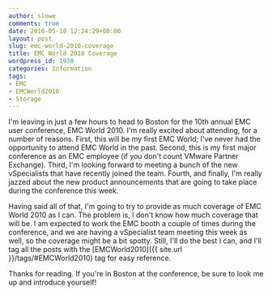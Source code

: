 ```yaml
---
author: slowe
comments: true
date: 2010-05-10 12:24:29+00:00
layout: post
slug: emc-world-2010-coverage
title: EMC World 2010 Coverage
wordpress_id: 1930
categories: Information
tags:
- EMC
- EMCWorld2010
- Storage
---
```


I'm leaving in just a few hours to head to Boston for the 10th annual EMC user conference, EMC World 2010. I'm really excited about attending, for a number of reasons. First, this will be my first EMC World; I've never had the opportunity to attend EMC World in the past. Second, this is my first major conference as an EMC employee (if you don't count VMware Partner Exchange). Third, I'm looking forward to meeting a bunch of the new vSpecialists that have recently joined the team. Fourth, and finally, I'm really jazzed about the new product announcements that are going to take place during the conference this week.

Having said all of that, I'm going to try to provide as much coverage of EMC World 2010 as I can. The problem is, I don't know how much coverage that will be. I am expected to work the EMC booth a couple of times during the conference, and we are having a vSpecialist team meeting this week as well, so the coverage might be a bit spotty. Still, I'll do the best I can, and I'll tag all the posts with the [EMCWorld2010]({{ site.url }}/tags/#EMCWorld2010) tag for easy reference.

Thanks for reading. If you're in Boston at the conference, be sure to look me up and introduce yourself!
